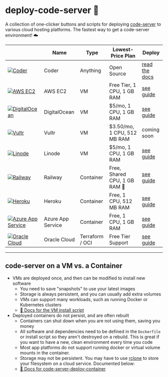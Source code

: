 # deploy-code-server 🚀

A collection of one-clicker buttons and scripts for deploying [code-server](https://github.com/cdr/code-server) to various cloud hosting platforms. The fastest way to get a code-server environment!  ☁️

|                                                                                                                 | Name              | Type          | Lowest-Price Plan             | Deploy                                                  |
| --------------------------------------------------------------------------------------------------------------- | ----------------- | ------------- | ----------------------------- | ------------------------------------------------------- |
| [![Coder](img/logo/coder.png)](https://coder.com/?utm_source=github.com/coder/deploy-code-server&utm_medium=github&utm_campaign=readme.md)                                                          | Coder             | Anything | Open Source        | [read the docs](https://coder.com/docs/coder-oss/latest?utm_source=github.com/coder/deploy-code-server&utm_medium=github&utm_campaign=readme.md)                 |
| [![AWS EC2](img/logo/aws-ec2.png)](https://aws.amazon.com/ec2)                                                  | AWS EC2           | VM            | Free Tier, 1 CPU, 1 GB RAM    | [see guide](guides/aws-ec2.md)                          |
| [![DigitalOcean](img/logo/digitalocean.png)](https://digitalocean.com)                                          | DigitalOcean      | VM            | $5/mo, 1 CPU, 1 GB RAM        | [see guide](guides/digitalocean.md)                     |
| [![Vultr](img/logo/vultr.png)](https://vultr.com)                                                               | Vultr             | VM            | $3.50/mo, 1 CPU, 512 MB RAM   | coming soon                                             |
| [![Linode](img/logo/linode.png)](https://linode.com)                                                            | Linode            | VM            | $5/mo, 1 CPU, 1 GB RAM        | [see guide](guides/linode.md)                           |
| [![Railway](img/logo/railway.png)](https://railway.app)                                                         | Railway           | Container     | Free, Shared CPU, 1 GB RAM 🚀 | [see guide](guides/railway.md)                          |
| [![Heroku](img/logo/heroku.png)](https://heroku.com)                                                            | Heroku            | Container     | Free, 1 CPU, 512 MB RAM       | [see guide](guides/heroku.md)                           |
| [![Azure App Service](img/logo/azure-app-service.png)](https://azure.microsoft.com/en-us/services/app-service/) | Azure App Service | Container     | Free, 1 CPU, 1 GB RAM         | [see guide](https://github.com/bpmct/code-server-azure) |
| [![Oracle Cloud](img/logo/oracle-logo.png)](https://www.oracle.com/cloud/) | Oracle Cloud | Terraform / OCI     | Free Tier Support         | [see guide](https://github.com/oracle-devrel/terraform-oci-code-server) |

---

## code-server on a VM vs. a Container

- VMs are deployed once, and then can be modified to install new software
  - You need to save "snapshots" to use your latest images
  - Storage is always persistent, and you can usually add extra volumes
  - VMs can support many workloads, such as running Docker or Kubernetes clusters
  - [👀 Docs for the VM install script](deploy-vm/)
- Deployed containers do not persist, and are often rebuilt
  - Containers can shut down when you are not using them, saving you money
  - All software and dependencies need to be defined in the `Dockerfile` or install script so they aren't destroyed on a rebuild. This is great if you want to have a new, clean environment every time you code
  - Most app platforms do not support running docker or virtual volume mounts in the container.
  - Storage may not be persistent. You may have to use [rclone](https://rclone.org/) to store your filesystem on a cloud service. Documented below:
  - [📄 Docs for code-server-deploy-container](deploy-container/)
